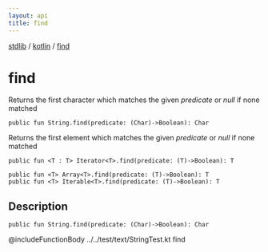 ```yaml
---
layout: api
title: find
---
```

[stdlib](../index.md) / [kotlin](index.md) / [find](find.md)

# find
Returns the first character which matches the given *predicate* or *null* if none matched
```
public fun String.find(predicate: (Char)->Boolean): Char
```
Returns the first element which matches the given *predicate* or *null* if none matched
```
public fun <T : T> Iterator<T>.find(predicate: (T)->Boolean): T
```

```
public fun <T> Array<T>.find(predicate: (T)->Boolean): T
public fun <T> Iterable<T>.find(predicate: (T)->Boolean): T
```
## Description
```
public fun String.find(predicate: (Char)->Boolean): Char
```
@includeFunctionBody ../../test/text/StringTest.kt find

